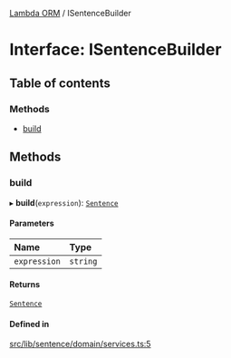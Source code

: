 [Lambda ORM](../README.md) / ISentenceBuilder

# Interface: ISentenceBuilder

## Table of contents

### Methods

- [build](ISentenceBuilder.md#build)

## Methods

### build

▸ **build**(`expression`): [`Sentence`](../classes/Sentence.md)

#### Parameters

| Name | Type |
| :------ | :------ |
| `expression` | `string` |

#### Returns

[`Sentence`](../classes/Sentence.md)

#### Defined in

[src/lib/sentence/domain/services.ts:5](https://github.com/lambda-orm/lambdaorm-base/blob/1348d1f/src/lib/sentence/domain/services.ts#L5)
